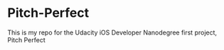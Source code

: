 # Pitch-Perfect

This is my repo for the Udacity iOS Developer Nanodegree first project, Pitch Perfect
